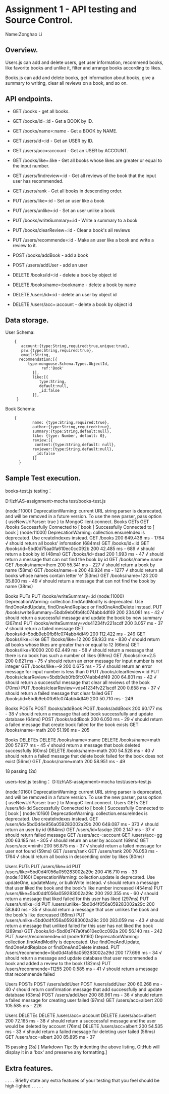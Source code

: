# Assignment 1 - API testing and Source Control.

Name:Zonghao Li

## Overview.
Users.js can add and delete users, get user information, recommend books, like favorite books and unlike it, filter and arrange books according to likes. 

Books.js can add and delete books, get information about books, give a summary to writing, clear all reviews on a book, and so on.

## API endpoints.
+ GET /books - get all books.
+ GET /books/id=:id - Get a BOOK by ID.
+ GET /books/name=:name - Get a BOOK by NAME.
+ GET /users/id=:id - Get an USER by ID.
+ GET /users/acc=:account - Get an USER by ACCOUNT.
+ GET /books/like=:like - Get all books whose likes are greater or equal to the input number.
+ GET /users/findreview=:id - Get all reviews of the book that the input user has recommended.
+ GET /users/rank - Get all books in descending order.

+ PUT /users/like=:id - Set an user like a book
+ PUT /users/unlike=:id - Set an user unlike a book
+ PUT /books/writeSummary=:id - Write a summary to a book
+ PUT /books/clearReview=:id - Clear a book's all reviews
+ PUT /users/recommende=:id - Make an user like a book and write a review to it.

+ POST /books/addBook - add a book
+ POST /users/addUser - add an user

+ DELETE /books/id=:id - delete a book by object id
+ DELETE /books/name=:bookname - delete a book by name
+ DELETE /users/id=:id - delete an user by object id
+ DELETE /users/acc=:account - delete a book by object id


## Data storage.
User Schema:
        
        {
           account:{type:String,required:true,unique:true},
           psw:{type:String,required:true},
           email:String,
          recommendation:[{
              type:mongoose.Schema.Types.ObjectId,
                    ref:'Book'
                }],
                like:[{
                   type:String,
                   default:null,
                   _id:false
                }],
         }
         
Book Schema:

        {
                name: {type:String,required:true},
                author:{type:String,required:true},
                summary:{type:String,default:null},
                like: {type: Number, default: 0},
                review:[{
                 content:{type:String,default: null},
                reviewer:{type:String,default:null},
                 _id:false
                }]
          }

## Sample Test execution.
books-test.js testing：

D:\lzh\AS-assignment>mocha test/books-test.js


(node:11000) DeprecationWarning: current URL string parser is deprecated, and will be removed in a future version. To use the new parser, pass option { useNewUrlParser: true } to MongoC
lient.connect.
  Books
    GETs
      GET /books
Successfully Connected to [ book ]
Successfully Connected to [ book ]
(node:11000) DeprecationWarning: collection.ensureIndex is deprecated. Use createIndexes instead.
GET /books 200 649.438 ms - 1764
        √ should return all books' infomation (684ms)
      GET /books/id=:id
GET /books/id=5bd0d75aa0fa610ec0cc092b 200 42.485 ms - 689
        √ should return a book by id (48ms)
GET /books/id=dsad 200 1.993 ms - 47
        √ should return a message that can not find the book by id
      GET /books/name=:name
GET /books/name=them 200 55.341 ms - 227
        √ should return a book by name (58ms)
GET /books/name=e 200 49.924 ms - 1277
        √ should return all books whose names contain letter 'e' (53ms)
GET /books/name=123 200 35.800 ms - 49
        √ should return a message that can not find the book by name (38ms)

  Books
    PUTs
      PUT /books/writeSummary=:id
(node:11000) DeprecationWarning: collection.findAndModify is deprecated. Use findOneAndUpdate, findOneAndReplace or findOneAndDelete instead.
PUT /books/writeSummary=5bdb9eb0fb6fc074abb4df49 200 234.081 ms - 42
        √ should return a successful message and update the book by new summary (267ms)
PUT /books/writeSummary=vds41234fv221scdf 200 3.057 ms - 37
        √ should return a failed message
GET /books/id=5bdb9eb0fb6fc074abb4df49 200 112.422 ms - 249
      GET /books/like=:like
GET /books/like=12 200 59.933 ms - 830
        √ should return all books whose likes are greater than or equal to 12 (66ms)
GET /books/like=10000 200 62.449 ms - 58
        √ should return a message that there is no book has such a number of likes (69ms)
GET /books/like=2.5 200 0.621 ms - 75
        √ should return an error message for input number is not integer
GET /books/like=-9 200 0.675 ms - 75
        √ should return an error message for input number is less than 0
      PUT /books/clearReview=:id
PUT /books/clearReview=5bdb9eb0fb6fc074abb4df49 200 64.801 ms - 42
        √ should return a successful message that clear all reviews of the book (70ms)
PUT /books/clearReview=vds41234fv221scdf 200 0.658 ms - 37
        √ should return a failed message that clear failed
GET /books/id=5bdb9eb0fb6fc074abb4df49 200 50.710 ms - 249

  Books
    POSTs
      POST /books/addBook
POST /books/addBook 200 60.177 ms - 38
        √ should return a message that add book successfully and update database (64ms)
POST /books/addBook 200 6.050 ms - 29
        √ should return a failed message that create book failed for the book exists
GET /books/name=math 200 51.196 ms - 205

  Books
    DELETEs
      DELETE /books/name=:name
DELETE /books/name=math 200 57.977 ms - 45
        √ should return a message that book deleted successfully (60ms)
DELETE /books/name=math 200 54.528 ms - 40
        √ should return a failed message that delete book failed for the book does not exist (56ms)
GET /books/name=math 200 58.951 ms - 49


  18 passing (2s)

users-test.js testing：
 D:\lzh\AS-assignment>mocha test/users-test.js


(node:10160) DeprecationWarning: current URL string parser is deprecated, and will be removed in a future version. To use the new parser, pass option { useNewUrlParser: true } to MongoC
lient.connect.
  Users
    GETs
      GET /users/id=:id
Successfully Connected to [ book ]
Successfully Connected to [ book ]
(node:10160) DeprecationWarning: collection.ensureIndex is deprecated. Use createIndexes instead.
GET /users/id=5bd0d4e956a059283002a29b 200 649.087 ms - 373
        √ should return an user by id (684ms)
GET /users/id=fasdqe 200 2.147 ms - 37
        √ should return failed message
      GET /users/acc=:account
GET /users/acc=gg 200 63.185 ms - 305
        √ should return an user by account (69ms)
GET /users/acc=minihi 200 56.875 ms - 37
        √ should return a failed message for user not found (59ms)
      GET /users/rank
GET /users/rank 200 76.053 ms - 1764
        √ should return all books in descending order by likes (80ms)

  Users
    PUTs
      PUT /users/like=:id
PUT /users/like=5bd0d4f056a059283002a29c 200 416.710 ms - 33
(node:10160) DeprecationWarning: collection.update is deprecated. Use updateOne, updateMany, or bulkWrite instead.
        √ should return a message that user liked the book and the book's like number increased  (454ms)
PUT /users/like=5bd0d4f056a059283002a29c 200 292.355 ms - 60
        √ should return a message that liked failed for this user has liked  (297ms)
      PUT /users/unlike=:id
PUT /users/unlike=5bd0d4f056a059283002a29c 200 58.840 ms - 35
        √ should return a message that user unlikes the book and the book's like decreased  (66ms)
PUT /users/unlike=5bd0d4f056a059283002a29c 200 283.059 ms - 43
        √ should return a message that unliked failed for this user has not liked the book (289ms)
GET /books/id=5bd0d747a0fa610ec0cc092a 200 56.140 ms - 242
      PUT /users/recommende=:id
(node:10160) DeprecationWarning: collection.findAndModify is deprecated. Use findOneAndUpdate, findOneAndReplace or findOneAndDelete instead.
PUT /users/recommende=5bd0d4fa56a059283002a29d 200 177.696 ms - 34
        √ should return a message and update database that user recommended a book and added a review to the book (182ms)
PUT /users/recommende=11255 200 0.585 ms - 41
        √ should return a message that recommende failed

  Users
    POSTs
      POST /users/addUser
POST /users/addUser 200 60.268 ms - 40
        √ should return confirmation message that add successfully and update database  (63ms)
POST /users/addUser 200 88.961 ms - 36
        √ should return a failed message for creating user failed (97ms)
GET /users/acc=albert 200 105.585 ms - 226

  Users
    DELETEs
      DELETE /users/acc=:account
DELETE /users/acc=albert 200 72.165 ms - 38
        √ should return a succcessful message and the user would be deleted by account (76ms)
DELETE /users/acc=albert 200 54.535 ms - 33
        √ should return a failed message for deleting user failed (56ms)
GET /users/acc=albert 200 85.895 ms - 37


  15 passing (3s)
[ Markdown Tip: By indenting the above listing, GitHub will display it in a 'box' and preserve any formatting.]

## Extra features.
. . . . Briefly state any extra features of your testing that you feel should be high-lighted . . . . .
